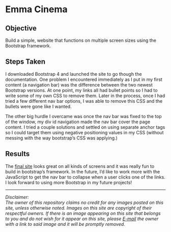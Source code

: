 # Emma Cinema
## Objective
Build a simple, website that functions on multiple screen sizes using the Bootstrap framework. 

## Steps Taken
I downloaded Bootstrap 4 and launched the site to go though the documentation. One problem I encountered immediately as I put in my first content (a navigation bar) was the difference between the two newest Bootstrap versions. At one point, my links all had bullet points so I had to write some of my own CSS to remove them. Later in the process, once I had tried a few different nav bar options, I was able to remove this CSS and the bullets were gone like I wanted. 

The other big hurdle I overcame was once the nav bar was fixed to the top of the window, my div id navigation made the nav bar cover the page content. I tried a couple solutions and settled on using separate anchor tags so I could target them using negative positioning values in my CSS (without messing with the way bootstrap’s CSS was applying.)

## Results
The [final site](https://filedn.com/lWYjvlpRciYBP9xzzyqgShB/EmmaCinema/index.html) looks great on all kinds of screens and it was really fun to build in bootstrap’s framework. In the future, I’d like to work more with the JavaScript to get the nav bar to collapse when a user clicks one of the links. I look forward to using more Bootstrap in my future projects!
  
--------  
_Disclaimer:_  
_The owner of this repository claims no credit for any images posted on this site, unless otherwise noted. Images on this site are copyright of their respectful owners. If there is an image appearing on this site that belongs to you and do not wish for it appear on this site, please [E-mail](mailto:contact@joshuahunschejones.com) the owner with a link to said image and it will be promptly removed._

